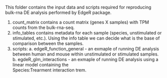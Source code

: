 This folder contains the input data and scripts required for reproducing bulk-rna DE analysis performed by EdgeR package.

1. count_matrix contains a count matrix (genes X samples) with TPM counts from the bulk-rna-seq.
2. info_tables contains metadata for each sample (species, unstimulated or stimulated, etc.). Using the info table we can decide what is the base of comparison between the samples.
3. scripts:
a. edgeR_function_general - an exmaple of running DE analysis between human and mouse within unstimulated or      stimulated samples.
b. egdeR_glm_interactions - an exmaple of running DE analysis using a linear model containing the     
     Species:Trearment interaction trem. 
